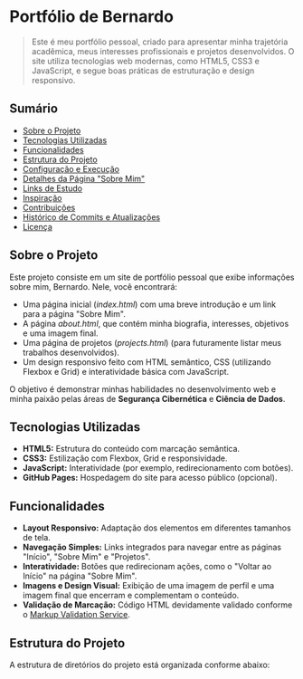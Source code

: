 # Portfólio de Bernardo

> Este é meu portfólio pessoal, criado para apresentar minha trajetória acadêmica, meus interesses profissionais e projetos desenvolvidos. O site utiliza tecnologias web modernas, como HTML5, CSS3 e JavaScript, e segue boas práticas de estruturação e design responsivo.

## Sumário

- [Sobre o Projeto](#sobre-o-projeto)
- [Tecnologias Utilizadas](#tecnologias-utilizadas)
- [Funcionalidades](#funcionalidades)
- [Estrutura do Projeto](#estrutura-do-projeto)
- [Configuração e Execução](#configuração-e-execução)
- [Detalhes da Página "Sobre Mim"](#detalhes-da-página-sobre-mim)
- [Links de Estudo](#links-de-estudo)
- [Inspiração](#inspiração)
- [Contribuições](#contribuições)
- [Histórico de Commits e Atualizações](#histórico-de-commits-e-atualizações)
- [Licença](#licença)

## Sobre o Projeto

Este projeto consiste em um site de portfólio pessoal que exibe informações sobre mim, Bernardo. Nele, você encontrará:

- Uma página inicial (*index.html*) com uma breve introdução e um link para a página "Sobre Mim".
- A página *about.html*, que contém minha biografia, interesses, objetivos e uma imagem final.
- Uma página de projetos (*projects.html*) (para futuramente listar meus trabalhos desenvolvidos).
- Um design responsivo feito com HTML semântico, CSS (utilizando Flexbox e Grid) e interatividade básica com JavaScript.

O objetivo é demonstrar minhas habilidades no desenvolvimento web e minha paixão pelas áreas de **Segurança Cibernética** e **Ciência de Dados**.

## Tecnologias Utilizadas

- **HTML5:** Estrutura do conteúdo com marcação semântica.
- **CSS3:** Estilização com Flexbox, Grid e responsividade.
- **JavaScript:** Interatividade (por exemplo, redirecionamento com botões).
- **GitHub Pages:** Hospedagem do site para acesso público (opcional).

## Funcionalidades

- **Layout Responsivo:** Adaptação dos elementos em diferentes tamanhos de tela.
- **Navegação Simples:** Links integrados para navegar entre as páginas "Início", "Sobre Mim" e "Projetos".
- **Interatividade:** Botões que redirecionam ações, como o "Voltar ao Início" na página "Sobre Mim".
- **Imagens e Design Visual:** Exibição de uma imagem de perfil e uma imagem final que encerram e complementam o conteúdo.
- **Validação de Marcação:** Código HTML devidamente validado conforme o [Markup Validation Service](https://validator.w3.org/).

## Estrutura do Projeto

A estrutura de diretórios do projeto está organizada conforme abaixo:

